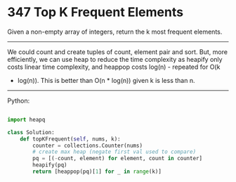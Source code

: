 347 Top K Frequent Elements
===========================

Given a non-empty array of integers, return the k most frequent elements.

---

We could count and create tuples of count, element pair and sort. But, more
efficiently, we can use heap to reduce the time complexity as heapify only
costs linear time complexity, and heappop costs log(n) - repeated for O(k
* log(n)). This is better than O(n * log(n)) given k is less than n.

---

Python:

```python

import heapq

class Solution:
    def topKFrequent(self, nums, k):
        counter = collections.Counter(nums)
        # create max heap (negate first val used to compare)
        pq = [(-count, element) for element, count in counter]
        heapify(pq)
        return [heappop(pq)[1] for _ in range(k)]
```
